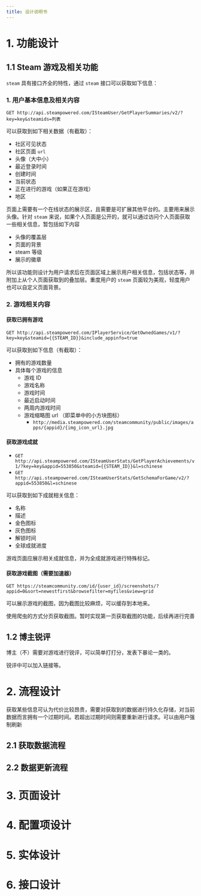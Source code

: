 ```yaml
---
title: 设计说明书
---
```


# 1. 功能设计

## 1.1 Steam 游戏及相关功能

`steam` 具有接口齐全的特性，通过 `steam` 接口可以获取如下信息：

### 1. 用户基本信息及相关内容

`GET http://api.steampowered.com/ISteamUser/GetPlayerSummaries/v2/?key=key&steamids=列表`

可以获取到如下相关数据（有截取）：
- 社区可见状态
- 社区页面 `url`
- 头像（大中小）
- 最近登录时间
- 创建时间
- 当前状态
- 正在进行的游戏（如果正在游戏）
- 地区

页面上需要有一个在线状态的展示区，且需要是可扩展其他平台的。主要用来展示头像。针对 `steam` 来说，如果个人页面是公开的，就可以通过访问个人页面获取一些相关信息，暂包括如下内容

- 头像的覆盖层
- 页面的背景
- steam 等级
- 展示的徽章

所以该功能则设计为用户请求后在页面区域上展示用户相关信息，包括状态等，并附加上从个人页面获取到的叠加层。重度用户的 `steam` 页面较为美观，轻度用户也可以自定义页面背景。

### 2. 游戏相关内容

#### 获取已拥有游戏

`GET http://api.steampowered.com/IPlayerService/GetOwnedGames/v1/?key=key&steamid={{STEAM_ID}}&include_appinfo=true`

可以获取到如下信息（有截取）：

- 拥有的游戏数量
- 具体每个游戏的信息
  - 游戏 ID
  - 游戏名称
  - 游戏时间
  - 最近启动时间
  - 两周内游戏时间
  - 游戏缩略图 url （即菜单中的小方块图标）
    - `http://media.steampowered.com/steamcommunity/public/images/apps/{appid}/{img_icon_url}.jpg`

#### 获取游戏成就

- `GET http://api.steampowered.com/ISteamUserStats/GetPlayerAchievements/v1/?key=key&appid=553850&steamid={{STEAM_ID}}&l=schinese`
- `GET http://api.steampowered.com/ISteamUserStats/GetSchemaForGame/v2/?appid=553850&l=schinese`

可以获取到如下成就相关信息：

- 名称
- 描述
- 金色图标
- 灰色图标
- 解锁时间
- 全球成就进度

游戏页面应展示相关成就信息，并为全成就游戏进行特殊标记。

#### 获取游戏截图（需要加速器）

`GET https://steamcommunity.com/id/{user_id}/screenshots/?appid=0&sort=newestfirst&browsefilter=myfiles&view=grid`

可以展示游戏的截图，因为截图比较麻烦，可以缓存到本地来。

使用爬虫的方式分页获取截图。暂时实现第一页获取截图的功能，后续再进行完善

## 1.2 博主锐评

博主（不）需要对游戏进行锐评，可以简单打打分，发表下暴论一类的。

锐评中可以加入链接等。

# 2. 流程设计

获取某些信息可认为代价比较昂贵，需要对获取到的数据进行持久化存储，对当前数据而言拥有一个过期时间。若超出过期时间则需要重新进行请求。可以由用户强制刷新

## 2.1 获取数据流程



## 2.2 数据更新流程

# 3. 页面设计



# 4. 配置项设计



# 5. 实体设计



# 6. 接口设计